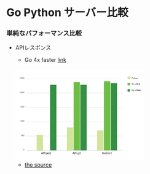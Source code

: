 # Go Python サーバー比較

### 単純なパフォーマンス比較

- APIレスポンス
  - Go 4x faster [link](https://djangostars.com/blog/my-story-with-golang/)

  <br>

  <img src="./imgs/go-pyhon.jpeg" width=70%>
  <br>

  - [the source](https://djangostars.com/blog/my-story-with-golang/)


